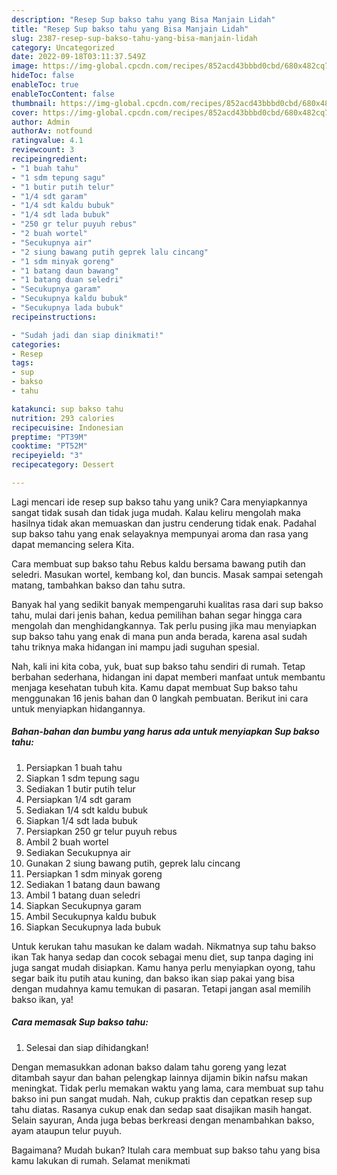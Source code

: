 ```yaml
---
description: "Resep Sup bakso tahu yang Bisa Manjain Lidah"
title: "Resep Sup bakso tahu yang Bisa Manjain Lidah"
slug: 2387-resep-sup-bakso-tahu-yang-bisa-manjain-lidah
category: Uncategorized
date: 2022-09-18T03:11:37.549Z
image: https://img-global.cpcdn.com/recipes/852acd43bbbd0cbd/680x482cq70/sup-bakso-tahu-foto-resep-utama.jpg
hideToc: false
enableToc: true
enableTocContent: false
thumbnail: https://img-global.cpcdn.com/recipes/852acd43bbbd0cbd/680x482cq70/sup-bakso-tahu-foto-resep-utama.jpg
cover: https://img-global.cpcdn.com/recipes/852acd43bbbd0cbd/680x482cq70/sup-bakso-tahu-foto-resep-utama.jpg
author: Admin
authorAv: notfound
ratingvalue: 4.1
reviewcount: 3
recipeingredient:
- "1 buah tahu"
- "1 sdm tepung sagu"
- "1 butir putih telur"
- "1/4 sdt garam"
- "1/4 sdt kaldu bubuk"
- "1/4 sdt lada bubuk"
- "250 gr telur puyuh rebus"
- "2 buah wortel"
- "Secukupnya air"
- "2 siung bawang putih geprek lalu cincang"
- "1 sdm minyak goreng"
- "1 batang daun bawang"
- "1 batang duan seledri"
- "Secukupnya garam"
- "Secukupnya kaldu bubuk"
- "Secukupnya lada bubuk"
recipeinstructions:

- "Sudah jadi dan siap dinikmati!"
categories:
- Resep
tags:
- sup
- bakso
- tahu

katakunci: sup bakso tahu 
nutrition: 293 calories
recipecuisine: Indonesian
preptime: "PT39M"
cooktime: "PT52M"
recipeyield: "3"
recipecategory: Dessert

---
```





Lagi mencari ide resep sup bakso tahu yang unik? Cara menyiapkannya sangat tidak susah dan tidak juga mudah. Kalau keliru mengolah maka hasilnya tidak akan memuaskan dan justru cenderung tidak enak. Padahal sup bakso tahu yang enak selayaknya mempunyai aroma dan rasa yang dapat memancing selera Kita.





Cara membuat sup bakso tahu Rebus kaldu bersama bawang putih dan seledri. Masukan wortel, kembang kol, dan buncis. Masak sampai setengah matang, tambahkan bakso dan tahu sutra.

Banyak hal yang sedikit banyak mempengaruhi kualitas rasa dari sup bakso tahu, mulai dari jenis bahan, kedua pemilihan bahan segar hingga cara mengolah dan menghidangkannya. Tak perlu pusing jika mau menyiapkan sup bakso tahu yang enak di mana pun anda berada, karena asal sudah tahu triknya maka hidangan ini mampu jadi suguhan spesial.






Nah, kali ini kita coba, yuk, buat sup bakso tahu sendiri di rumah. Tetap berbahan sederhana, hidangan ini dapat memberi manfaat untuk membantu menjaga kesehatan tubuh kita. Kamu dapat membuat Sup bakso tahu menggunakan 16 jenis bahan dan 0 langkah pembuatan. Berikut ini cara untuk menyiapkan hidangannya.

<!--inarticleads1-->

##### Bahan-bahan dan bumbu yang harus ada untuk menyiapkan Sup bakso tahu:

1. Persiapkan 1 buah tahu
1. Siapkan 1 sdm tepung sagu
1. Sediakan 1 butir putih telur
1. Persiapkan 1/4 sdt garam
1. Sediakan 1/4 sdt kaldu bubuk
1. Siapkan 1/4 sdt lada bubuk
1. Persiapkan 250 gr telur puyuh rebus
1. Ambil 2 buah wortel
1. Sediakan Secukupnya air
1. Gunakan 2 siung bawang putih, geprek lalu cincang
1. Persiapkan 1 sdm minyak goreng
1. Sediakan 1 batang daun bawang
1. Ambil 1 batang duan seledri
1. Siapkan Secukupnya garam
1. Ambil Secukupnya kaldu bubuk
1. Siapkan Secukupnya lada bubuk


Untuk kerukan tahu masukan ke dalam wadah. Nikmatnya sup tahu bakso ikan Tak hanya sedap dan cocok sebagai menu diet, sup tanpa daging ini juga sangat mudah disiapkan. Kamu hanya perlu menyiapkan oyong, tahu segar baik itu putih atau kuning, dan bakso ikan siap pakai yang bisa dengan mudahnya kamu temukan di pasaran. Tetapi jangan asal memilih bakso ikan, ya! 

<!--inarticleads2-->

##### Cara memasak Sup bakso tahu:


1. Selesai dan siap dihidangkan!

Dengan memasukkan adonan bakso dalam tahu goreng yang lezat ditambah sayur dan bahan pelengkap lainnya dijamin bikin nafsu makan meningkat. Tidak perlu memakan waktu yang lama, cara membuat sup tahu bakso ini pun sangat mudah. Nah, cukup praktis dan cepatkan resep sup tahu diatas. Rasanya cukup enak dan sedap saat disajikan masih hangat. Selain sayuran, Anda juga bebas berkreasi dengan menambahkan bakso, ayam ataupun telur puyuh. 

Bagaimana? Mudah bukan? Itulah cara membuat sup bakso tahu yang bisa kamu lakukan di rumah. Selamat menikmati
